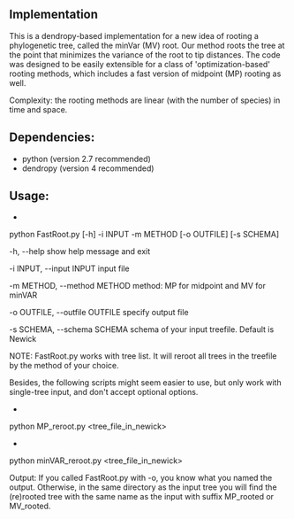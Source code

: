 ## Implementation
This is a dendropy-based implementation for a new idea of rooting a phylogenetic tree, called the minVar (MV) root. Our method roots the tree at the point that minimizes the variance of the root to tip distances. The code was designed to be easily extensible for a class of 'optimization-based' rooting methods, which includes a fast version of midpoint (MP) rooting as well.

Complexity: the rooting methods are linear (with the number of species) in time and space.

## Dependencies:
- python (version 2.7 recommended)
- dendropy (version 4 recommended)

## Usage:

*
python FastRoot.py [-h] -i INPUT -m METHOD [-o OUTFILE] [-s SCHEMA]

  -h, --help            show help message and exit
  
  -i INPUT, --input INPUT
                        input file
                        
  -m METHOD, --method METHOD
                        method: MP for midpoint and MV for minVAR
                        
  -o OUTFILE, --outfile OUTFILE
                        specify output file
                        
  -s SCHEMA, --schema SCHEMA
                        schema of your input treefile. Default is Newick


NOTE: FastRoot.py works with tree list. It will reroot all trees in the treefile by the method of your choice. 

Besides, the following scripts might seem easier to use, but only work with single-tree input, and don't accept optional options.

*
python MP_reroot.py \<tree_file_in_newick\>

*
python minVAR_reroot.py \<tree_file_in_newick\>

Output:
If you called FastRoot.py with -o, you know what you named the output. Otherwise, in the same directory as the input tree you will find the (re)rooted tree with the same name as the input with suffix MP_rooted or MV_rooted.
